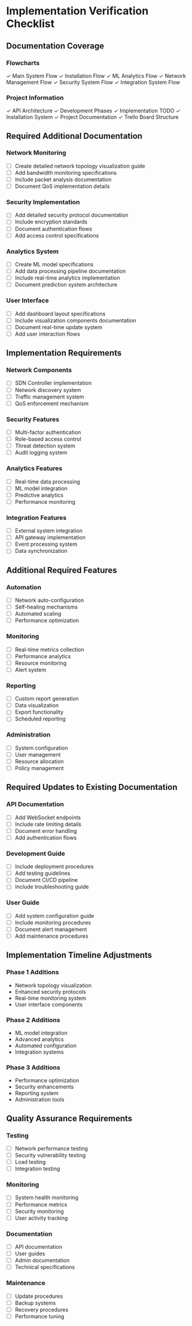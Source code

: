 # Implementation Verification Checklist

## Documentation Coverage

### Flowcharts
✓ Main System Flow
✓ Installation Flow
✓ ML Analytics Flow
✓ Network Management Flow
✓ Security System Flow
✓ Integration System Flow

### Project Information
✓ API Architecture
✓ Development Phases
✓ Implementation TODO
✓ Installation System
✓ Project Documentation
✓ Trello Board Structure

## Required Additional Documentation

### Network Monitoring
- [ ] Create detailed network topology visualization guide
- [ ] Add bandwidth monitoring specifications
- [ ] Include packet analysis documentation
- [ ] Document QoS implementation details

### Security Implementation
- [ ] Add detailed security protocol documentation
- [ ] Include encryption standards
- [ ] Document authentication flows
- [ ] Add access control specifications

### Analytics System
- [ ] Create ML model specifications
- [ ] Add data processing pipeline documentation
- [ ] Include real-time analytics implementation
- [ ] Document prediction system architecture

### User Interface
- [ ] Add dashboard layout specifications
- [ ] Include visualization components documentation
- [ ] Document real-time update system
- [ ] Add user interaction flows

## Implementation Requirements

### Network Components
- [ ] SDN Controller implementation
- [ ] Network discovery system
- [ ] Traffic management system
- [ ] QoS enforcement mechanism

### Security Features
- [ ] Multi-factor authentication
- [ ] Role-based access control
- [ ] Threat detection system
- [ ] Audit logging system

### Analytics Features
- [ ] Real-time data processing
- [ ] ML model integration
- [ ] Predictive analytics
- [ ] Performance monitoring

### Integration Features
- [ ] External system integration
- [ ] API gateway implementation
- [ ] Event processing system
- [ ] Data synchronization

## Additional Required Features

### Automation
- [ ] Network auto-configuration
- [ ] Self-healing mechanisms
- [ ] Automated scaling
- [ ] Performance optimization

### Monitoring
- [ ] Real-time metrics collection
- [ ] Performance analytics
- [ ] Resource monitoring
- [ ] Alert system

### Reporting
- [ ] Custom report generation
- [ ] Data visualization
- [ ] Export functionality
- [ ] Scheduled reporting

### Administration
- [ ] System configuration
- [ ] User management
- [ ] Resource allocation
- [ ] Policy management

## Required Updates to Existing Documentation

### API Documentation
- [ ] Add WebSocket endpoints
- [ ] Include rate limiting details
- [ ] Document error handling
- [ ] Add authentication flows

### Development Guide
- [ ] Include deployment procedures
- [ ] Add testing guidelines
- [ ] Document CI/CD pipeline
- [ ] Include troubleshooting guide

### User Guide
- [ ] Add system configuration guide
- [ ] Include monitoring procedures
- [ ] Document alert management
- [ ] Add maintenance procedures

## Implementation Timeline Adjustments

### Phase 1 Additions
- Network topology visualization
- Enhanced security protocols
- Real-time monitoring system
- User interface components

### Phase 2 Additions
- ML model integration
- Advanced analytics
- Automated configuration
- Integration systems

### Phase 3 Additions
- Performance optimization
- Security enhancements
- Reporting system
- Administration tools

## Quality Assurance Requirements

### Testing
- [ ] Network performance testing
- [ ] Security vulnerability testing
- [ ] Load testing
- [ ] Integration testing

### Monitoring
- [ ] System health monitoring
- [ ] Performance metrics
- [ ] Security monitoring
- [ ] User activity tracking

### Documentation
- [ ] API documentation
- [ ] User guides
- [ ] Admin documentation
- [ ] Technical specifications

### Maintenance
- [ ] Update procedures
- [ ] Backup systems
- [ ] Recovery procedures
- [ ] Performance tuning
